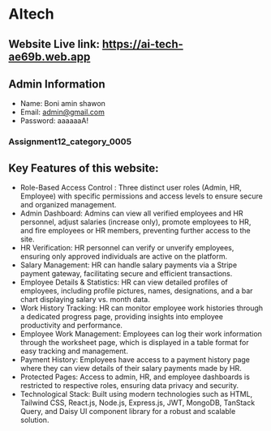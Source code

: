 # AItech

##  Website Live link: <https://ai-tech-ae69b.web.app>

## Admin Information
- Name: Boni amin shawon
- Email: admin@gmail.com
- Password: aaaaaaA!

### Assignment12_category_0005

## Key Features of this website:

- Role-Based Access Control : Three distinct user roles (Admin, HR, Employee) with specific permissions and access levels to ensure secure and organized management.
- Admin Dashboard: Admins can view all verified employees and HR personnel, adjust salaries (increase only), promote employees to HR, and fire employees or HR members, preventing further access to the site.
- HR Verification: HR personnel can verify or unverify employees, ensuring only approved individuals are active on the platform.
- Salary Management: HR can handle salary payments via a Stripe payment gateway, facilitating secure and efficient transactions.
- Employee Details & Statistics: HR can view detailed profiles of employees, including profile pictures, names, designations, and a bar chart displaying salary vs. month data.
- Work History Tracking: HR can monitor employee work histories through a dedicated progress page, providing insights into employee productivity and performance.
- Employee Work Management: Employees can log their work information through the worksheet page, which is displayed in a table format for easy tracking and management.
- Payment History: Employees have access to a payment history page where they can view details of their salary payments made by HR.
- Protected Pages: Access to admin, HR, and employee dashboards is restricted to respective roles, ensuring data privacy and security.
- Technological Stack: Built using modern technologies such as HTML, Tailwind CSS, React.js, Node.js, Express.js, JWT, MongoDB, TanStack Query, and Daisy UI component library for a robust and scalable solution.